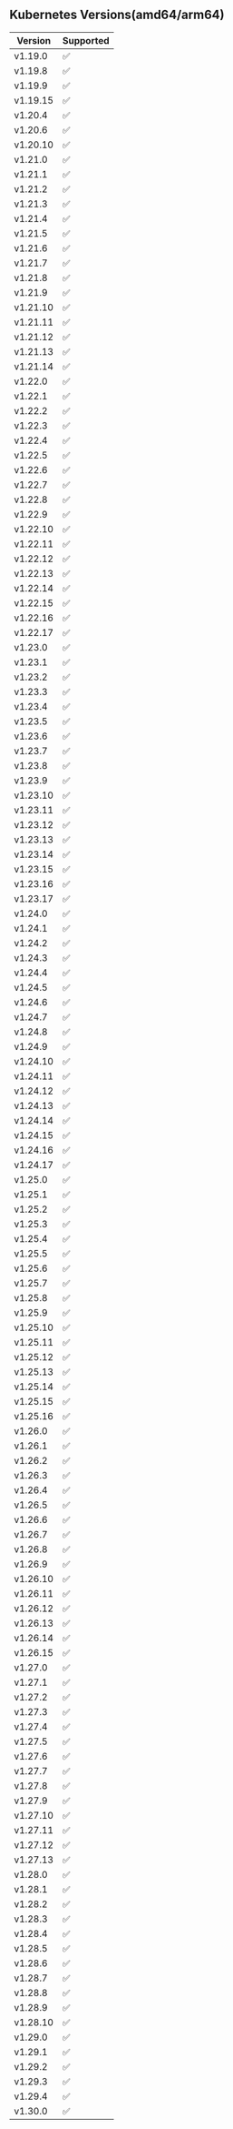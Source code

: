 ## Kubernetes Versions(amd64/arm64)
| Version  | Supported          |
|----------|--------------------|
| v1.19.0 | :white_check_mark: |
| v1.19.8 | :white_check_mark: |
| v1.19.9 | :white_check_mark: |
| v1.19.15 | :white_check_mark: |
| v1.20.4 | :white_check_mark: |
| v1.20.6 | :white_check_mark: |
| v1.20.10 | :white_check_mark: |
| v1.21.0 | :white_check_mark: |
| v1.21.1 | :white_check_mark: |
| v1.21.2 | :white_check_mark: |
| v1.21.3 | :white_check_mark: |
| v1.21.4 | :white_check_mark: |
| v1.21.5 | :white_check_mark: |
| v1.21.6 | :white_check_mark: |
| v1.21.7 | :white_check_mark: |
| v1.21.8 | :white_check_mark: |
| v1.21.9 | :white_check_mark: |
| v1.21.10 | :white_check_mark: |
| v1.21.11 | :white_check_mark: |
| v1.21.12 | :white_check_mark: |
| v1.21.13 | :white_check_mark: |
| v1.21.14 | :white_check_mark: |
| v1.22.0 | :white_check_mark: |
| v1.22.1 | :white_check_mark: |
| v1.22.2 | :white_check_mark: |
| v1.22.3 | :white_check_mark: |
| v1.22.4 | :white_check_mark: |
| v1.22.5 | :white_check_mark: |
| v1.22.6 | :white_check_mark: |
| v1.22.7 | :white_check_mark: |
| v1.22.8 | :white_check_mark: |
| v1.22.9 | :white_check_mark: |
| v1.22.10 | :white_check_mark: |
| v1.22.11 | :white_check_mark: |
| v1.22.12 | :white_check_mark: |
| v1.22.13 | :white_check_mark: |
| v1.22.14 | :white_check_mark: |
| v1.22.15 | :white_check_mark: |
| v1.22.16 | :white_check_mark: |
| v1.22.17 | :white_check_mark: |
| v1.23.0 | :white_check_mark: |
| v1.23.1 | :white_check_mark: |
| v1.23.2 | :white_check_mark: |
| v1.23.3 | :white_check_mark: |
| v1.23.4 | :white_check_mark: |
| v1.23.5 | :white_check_mark: |
| v1.23.6 | :white_check_mark: |
| v1.23.7 | :white_check_mark: |
| v1.23.8 | :white_check_mark: |
| v1.23.9 | :white_check_mark: |
| v1.23.10 | :white_check_mark: |
| v1.23.11 | :white_check_mark: |
| v1.23.12 | :white_check_mark: |
| v1.23.13 | :white_check_mark: |
| v1.23.14 | :white_check_mark: |
| v1.23.15 | :white_check_mark: |
| v1.23.16 | :white_check_mark: |
| v1.23.17 | :white_check_mark: |
| v1.24.0 | :white_check_mark: |
| v1.24.1 | :white_check_mark: |
| v1.24.2 | :white_check_mark: |
| v1.24.3 | :white_check_mark: |
| v1.24.4 | :white_check_mark: |
| v1.24.5 | :white_check_mark: |
| v1.24.6 | :white_check_mark: |
| v1.24.7 | :white_check_mark: |
| v1.24.8 | :white_check_mark: |
| v1.24.9 | :white_check_mark: |
| v1.24.10 | :white_check_mark: |
| v1.24.11 | :white_check_mark: |
| v1.24.12 | :white_check_mark: |
| v1.24.13 | :white_check_mark: |
| v1.24.14 | :white_check_mark: |
| v1.24.15 | :white_check_mark: |
| v1.24.16 | :white_check_mark: |
| v1.24.17 | :white_check_mark: |
| v1.25.0 | :white_check_mark: |
| v1.25.1 | :white_check_mark: |
| v1.25.2 | :white_check_mark: |
| v1.25.3 | :white_check_mark: |
| v1.25.4 | :white_check_mark: |
| v1.25.5 | :white_check_mark: |
| v1.25.6 | :white_check_mark: |
| v1.25.7 | :white_check_mark: |
| v1.25.8 | :white_check_mark: |
| v1.25.9 | :white_check_mark: |
| v1.25.10 | :white_check_mark: |
| v1.25.11 | :white_check_mark: |
| v1.25.12 | :white_check_mark: |
| v1.25.13 | :white_check_mark: |
| v1.25.14 | :white_check_mark: |
| v1.25.15 | :white_check_mark: |
| v1.25.16 | :white_check_mark: |
| v1.26.0 | :white_check_mark: |
| v1.26.1 | :white_check_mark: |
| v1.26.2 | :white_check_mark: |
| v1.26.3 | :white_check_mark: |
| v1.26.4 | :white_check_mark: |
| v1.26.5 | :white_check_mark: |
| v1.26.6 | :white_check_mark: |
| v1.26.7 | :white_check_mark: |
| v1.26.8 | :white_check_mark: |
| v1.26.9 | :white_check_mark: |
| v1.26.10 | :white_check_mark: |
| v1.26.11 | :white_check_mark: |
| v1.26.12 | :white_check_mark: |
| v1.26.13 | :white_check_mark: |
| v1.26.14 | :white_check_mark: |
| v1.26.15 | :white_check_mark: |
| v1.27.0 | :white_check_mark: |
| v1.27.1 | :white_check_mark: |
| v1.27.2 | :white_check_mark: |
| v1.27.3 | :white_check_mark: |
| v1.27.4 | :white_check_mark: |
| v1.27.5 | :white_check_mark: |
| v1.27.6 | :white_check_mark: |
| v1.27.7 | :white_check_mark: |
| v1.27.8 | :white_check_mark: |
| v1.27.9 | :white_check_mark: |
| v1.27.10 | :white_check_mark: |
| v1.27.11 | :white_check_mark: |
| v1.27.12 | :white_check_mark: |
| v1.27.13 | :white_check_mark: |
| v1.28.0 | :white_check_mark: |
| v1.28.1 | :white_check_mark: |
| v1.28.2 | :white_check_mark: |
| v1.28.3 | :white_check_mark: |
| v1.28.4 | :white_check_mark: |
| v1.28.5 | :white_check_mark: |
| v1.28.6 | :white_check_mark: |
| v1.28.7 | :white_check_mark: |
| v1.28.8 | :white_check_mark: |
| v1.28.9 | :white_check_mark: |
| v1.28.10 | :white_check_mark: |
| v1.29.0 | :white_check_mark: |
| v1.29.1 | :white_check_mark: |
| v1.29.2 | :white_check_mark: |
| v1.29.3 | :white_check_mark: |
| v1.29.4 | :white_check_mark: |
| v1.30.0 | :white_check_mark: |
